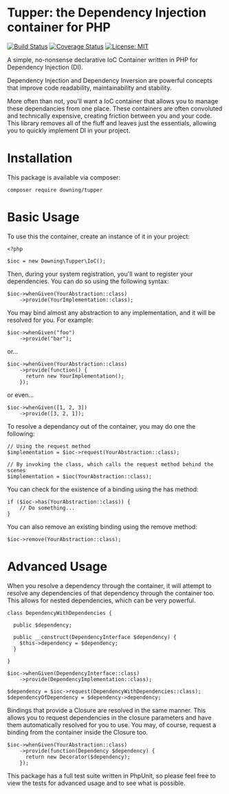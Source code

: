 # Tupper: the Dependency Injection container for PHP


[![Build Status](https://travis-ci.org/lukeraymonddowning/DependencyInjectionContainer.svg?branch=master)](https://travis-ci.org/lukeraymonddowning/DependencyInjectionContainer)
[![Coverage Status](https://coveralls.io/repos/github/lukeraymonddowning/Tupper/badge.svg?branch=master)](https://coveralls.io/github/lukeraymonddowning/Tupper?branch=master)
[![License: MIT](https://img.shields.io/badge/License-MIT-yellow.svg)](https://opensource.org/licenses/MIT)

A simple, no-nonsense declarative IoC Container written in PHP for Dependency Injection (DI).

Dependency Injection and Dependency Inversion are powerful concepts that improve code readability, maintainability and stability.

More often than not, you'll want a IoC container that allows you to manage these dependancies from one place. These containers are often convoluted and technically expensive, creating friction between you and your code. This library removes all of the fluff and leaves just the essentials, allowing you to quickly implement DI in your project.

# Installation
This package is available via composer:

`composer require downing/tupper`

# Basic Usage
To use this the container, create an instance of it in your project:

```
<?php

$ioc = new Downing\Tupper\IoC();
```

Then, during your system registration, you'll want to register your dependencies. You can do so using the following syntax:

```
$ioc->whenGiven(YourAbstraction::class)
    ->provide(YourImplementation::class);
```

You may bind almost any abstraction to any implementation, and it will be resolved for you. For example:

```
$ioc->whenGiven("foo")
    ->provide("bar");
```

or...

```
$ioc->whenGiven(YourAbstraction::class)
    ->provide(function() {
      return new YourImplementation();
    });
```

or even...

```
$ioc->whenGiven([1, 2, 3])
    ->provide([3, 2, 1]);
```

To resolve a dependancy out of the container, you may do one the following:

```
// Using the request method
$implementation = $ioc->request(YourAbstraction::class);

// By invoking the class, which calls the request method behind the scenes
$implementation = $ioc(YourAbstraction::class);
```

You can check for the existence of a binding using the has method:

```
if ($ioc->has(YourAbstraction::class)) {
    // Do something...
}
```

You can also remove an existing binding using the remove method:

```
$ioc->remove(YourAbstraction::class);
```

# Advanced Usage

When you resolve a dependency through the container, it will attempt to resolve any dependencies of that dependency through the container too. This allows for nested dependencies, which can be very powerful.

```
class DependencyWithDependencies {
  
  public $dependency;
  
  public __construct(DependencyInterface $dependency) {
    $this->dependency = $dependency;
  }
  
}

$ioc->whenGiven(DependencyInterface::class)
    ->provide(DependencyImplementation::class);
    
$dependency = $ioc->request(DependencyWithDependencies::class);
$dependencyOfDependency = $dependency->dependency;
```

Bindings that provide a Closure are resolved in the same manner. This allows you to request dependencies in the closure parameters and have them automatically resolved for you to use. You may, of course, request a binding from the container inside the Closure too.

```
$ioc->whenGiven(YourAbstraction::class)
    ->provide(function(Dependency $dependency) {
      return new Decorator($dependency);
    });
```

This package has a full test suite written in PhpUnit, so please feel free to view the tests for advanced usage and to see what is possible.
